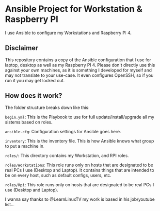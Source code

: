 # Ansible Project for Workstation & Raspberry PI
I use Ansible to configure my Workstations and Raspberry PI 4.

## Disclaimer
This repository contains a copy of the Ansible configuration that I use for laptop, desktop as well as my Raspberry PI 4.
Please don't directly use this against your own machines, as it is something I developed for myself and may not translate to your use-case. 
It even configures OpenSSH, so if you run it you may get locked out.

## How does it work?
The folder structure breaks down like this:

`begin.yml`: This is the Playbook to use for full update/install/upgrade all my sistems based on roles.

`ansible.cfg`: Configuration settings for Ansible goes here.

`inventory`: This is the inventory file. This is how Ansible knows what group to put a machine in.

`roles/`: This directory contains my Workstation, and RPI roles.

`roles/Workstations`: This role runs only on hosts that are designated to be real PCs I use (Desktop and Laptop). It contains things that are intended to be on every host, such as default configs, users, etc.

`roles/Rpi`: This role runs only on hosts that are designated to be real PCs I use (Desktop and Laptop).

I wanna say thanks to @LearnLinuxTV my work is based in his job/youtube list...
